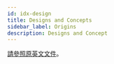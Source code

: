 ```yaml
---
id: idx-design
title: Designs and Concepts
sidebar_label: Origins
description: Designs and Concept
---
```


[請參照原英文文件](../design/architecture)。
